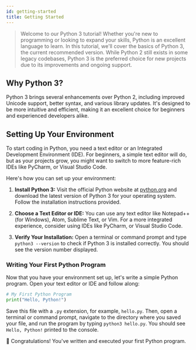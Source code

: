 ```yaml
---
id: getting-started
title: Getting Started
---
```


> Welcome to our Python 3 tutorial! Whether you're new to programming or looking to expand your skills, Python is an excellent language to learn. In this tutorial, we'll cover the basics of Python 3, the current recommended version. While Python 2 still exists in some legacy codebases, Python 3 is the preferred choice for new projects due to its improvements and ongoing support.

## Why Python 3?
Python 3 brings several enhancements over Python 2, including improved Unicode support, better syntax, and various library updates. It's designed to be more intuitive and efficient, making it an excellent choice for beginners and experienced developers alike.

## Setting Up Your Environment
To start coding in Python, you need a text editor or an Integrated Development Environment (IDE). For beginners, a simple text editor will do, but as your projects grow, you might want to switch to more feature-rich IDEs like PyCharm, or Visual Studio Code.

Here's how you can set up your environment:

1. **Install Python 3:** Visit the official Python website at [python.org](https://www.python.org/downloads) and download the latest version of Python 3 for your operating system. Follow the installation instructions provided.

2. **Choose a Text Editor or IDE:** You can use any text editor like Notepad++ (for Windows), Atom, Sublime Text, or Vim. For a more integrated experience, consider using IDEs like PyCharm, or Visual Studio Code.

3. **Verify Your Installation:** Open a terminal or command prompt and type `python3 --version` to check if Python 3 is installed correctly. You should see the version number displayed.

### Writing Your First Python Program

Now that you have your environment set up, let's write a simple Python program. Open your text editor or IDE and follow along:

```python title=hello.py
# My First Python Program
print("Hello, Python!")
```

Save this file with a `.py` extension, for example, `hello.py`. Then, open a terminal or command prompt, navigate to the directory where you saved your file, and run the program by typing `python3 hello.py`. You should see `Hello, Python!` printed to the console.

🎉 Congratulations! You've written and executed your first Python program.